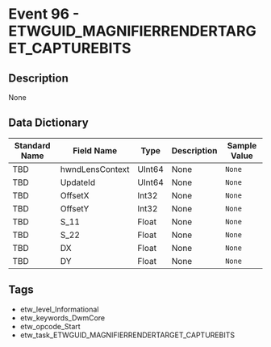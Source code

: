 # Event 96 - ETWGUID_MAGNIFIERRENDERTARGET_CAPTUREBITS

## Description
None

## Data Dictionary
|Standard Name|Field Name|Type|Description|Sample Value|
|---|---|---|---|---|
|TBD|hwndLensContext|UInt64|None|`None`|
|TBD|UpdateId|UInt64|None|`None`|
|TBD|OffsetX|Int32|None|`None`|
|TBD|OffsetY|Int32|None|`None`|
|TBD|S_11|Float|None|`None`|
|TBD|S_22|Float|None|`None`|
|TBD|DX|Float|None|`None`|
|TBD|DY|Float|None|`None`|

## Tags
* etw_level_Informational
* etw_keywords_DwmCore
* etw_opcode_Start
* etw_task_ETWGUID_MAGNIFIERRENDERTARGET_CAPTUREBITS
